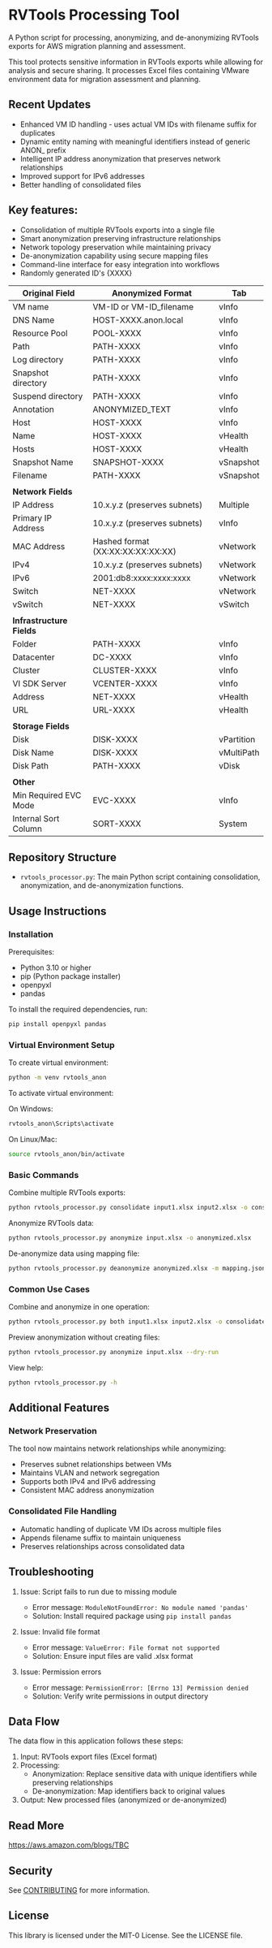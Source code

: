 # RVTools Processing Tool

A Python script for processing, anonymizing, and de-anonymizing RVTools exports for AWS migration planning and assessment.

This tool protects sensitive information in RVTools exports while allowing for analysis and secure sharing. It processes Excel files containing VMware environment data for migration assessment and planning.

## Recent Updates
* Enhanced VM ID handling - uses actual VM IDs with filename suffix for duplicates
* Dynamic entity naming with meaningful identifiers instead of generic ANON_ prefix
* Intelligent IP address anonymization that preserves network relationships
* Improved support for IPv6 addresses
* Better handling of consolidated files

## Key features:
* Consolidation of multiple RVTools exports into a single file
* Smart anonymization preserving infrastructure relationships
* Network topology preservation while maintaining privacy
* De-anonymization capability using secure mapping files
* Command-line interface for easy integration into workflows
* Randomly generated ID's {XXXX}

| Original Field | Anonymized Format | Tab |
|----------------|------------------|-----|
| VM name | VM-ID or VM-ID_filename | vInfo |
| DNS Name | HOST-XXXX.anon.local | vInfo |
| Resource Pool | POOL-XXXX | vInfo |
| Path | PATH-XXXX | vInfo |
| Log directory | PATH-XXXX | vInfo |
| Snapshot directory | PATH-XXXX | vInfo |
| Suspend directory | PATH-XXXX | vInfo |
| Annotation | ANONYMIZED_TEXT | vInfo |
| Host | HOST-XXXX | vInfo |
| Name | HOST-XXXX | vHealth |
| Hosts | HOST-XXXX | vHealth |
| Snapshot Name | SNAPSHOT-XXXX | vSnapshot |
| Filename | PATH-XXXX | vSnapshot |
| | | |
| **Network Fields** | | |
| IP Address | 10.x.y.z (preserves subnets) | Multiple |
| Primary IP Address | 10.x.y.z (preserves subnets) | vInfo |
| MAC Address | Hashed format (XX:XX:XX:XX:XX:XX) | vNetwork |
| IPv4 | 10.x.y.z (preserves subnets) | vNetwork |
| IPv6 | 2001:db8:xxxx:xxxx:xxxx | vNetwork |
| Switch | NET-XXXX | vNetwork |
| vSwitch | NET-XXXX | vSwitch |
| | | |
| **Infrastructure Fields** | | |
| Folder | PATH-XXXX | vInfo |
| Datacenter | DC-XXXX | vInfo |
| Cluster | CLUSTER-XXXX | vInfo |
| VI SDK Server | VCENTER-XXXX | vInfo |
| Address | NET-XXXX | vHealth |
| URL | URL-XXXX | vHealth |
| | | |
| **Storage Fields** | | |
| Disk | DISK-XXXX | vPartition |
| Disk Name | DISK-XXXX | vMultiPath |
| Disk Path | PATH-XXXX | vDisk |
| | | |
| **Other** | | |
| Min Required EVC Mode | EVC-XXXX | vInfo |
| Internal Sort Column | SORT-XXXX | System |

## Repository Structure
* `rvtools_processor.py`: The main Python script containing consolidation, anonymization, and de-anonymization functions.

## Usage Instructions

### Installation
Prerequisites:
* Python 3.10 or higher
* pip (Python package installer)
* openpyxl
* pandas

To install the required dependencies, run:
```bash
pip install openpyxl pandas
```

### Virtual Environment Setup
To create virtual environment:
```bash
python -m venv rvtools_anon
```

To activate virtual environment:

On Windows:
```bash
rvtools_anon\Scripts\activate
```

On Linux/Mac:
```bash
source rvtools_anon/bin/activate
```

### Basic Commands
Combine multiple RVTools exports:
```bash
python rvtools_processor.py consolidate input1.xlsx input2.xlsx -o consolidated.xlsx
```

Anonymize RVTools data:
```bash
python rvtools_processor.py anonymize input.xlsx -o anonymized.xlsx
```

De-anonymize data using mapping file:
```bash
python rvtools_processor.py deanonymize anonymized.xlsx -m mapping.json -o original.xlsx
```

### Common Use Cases
Combine and anonymize in one operation:
```bash
python rvtools_processor.py both input1.xlsx input2.xlsx -o consolidated_anonymized.xlsx
```

Preview anonymization without creating files:
```bash
python rvtools_processor.py anonymize input.xlsx --dry-run
```

View help:
```bash
python rvtools_processor.py -h
```

## Additional Features

### Network Preservation
The tool now maintains network relationships while anonymizing:
* Preserves subnet relationships between VMs
* Maintains VLAN and network segregation
* Supports both IPv4 and IPv6 addressing
* Consistent MAC address anonymization

### Consolidated File Handling
* Automatic handling of duplicate VM IDs across multiple files
* Appends filename suffix to maintain uniqueness
* Preserves relationships across consolidated data

## Troubleshooting
1. Issue: Script fails to run due to missing module
   - Error message: `ModuleNotFoundError: No module named 'pandas'`
   - Solution: Install required package using `pip install pandas`

2. Issue: Invalid file format
   - Error message: `ValueError: File format not supported`
   - Solution: Ensure input files are valid .xlsx format

3. Issue: Permission errors
   - Error message: `PermissionError: [Errno 13] Permission denied`
   - Solution: Verify write permissions in output directory

## Data Flow

The data flow in this application follows these steps:

1. Input: RVTools export files (Excel format)
2. Processing:
   - Anonymization: Replace sensitive data with unique identifiers while preserving relationships
   - De-anonymization: Map identifiers back to original values
3. Output: New processed files (anonymized or de-anonymized)

## Read More

https://aws.amazon.com/blogs/TBC

## Security

See [CONTRIBUTING](CONTRIBUTING.md#security-issue-notifications) for more information.

## License

This library is licensed under the MIT-0 License. See the LICENSE file.
```

